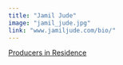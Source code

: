 ```yaml
---
title: "Jamil Jude"
image: "jamil_jude.jpg"
link: "www.jamiljude.com/bio/"
---
```


[Producers in Residence](/affiliated-artists/producers-in-residence)